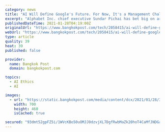 ```yaml
---
category: news
title: "AI Will Define Google's Future. For Now, It's a Management Challenge."
excerpt: "Alphabet Inc. chief executive Sundar Pichai has bet big on artificial intelligence as central to the company's future, investing billions of dollars to embed the technology in the conglomerate's disparate divisions."
publishedDateTime: 2021-01-28T04:19:00Z
originalUrl: "https://www.bangkokpost.com/tech/2058415/ai-will-define-googles-future-for-now-its-a-management-challenge-"
webUrl: "https://www.bangkokpost.com/tech/2058415/ai-will-define-googles-future-for-now-its-a-management-challenge-"
type: article
quality: 39
heat: 39
published: false

provider:
  name: Bangkok Post
  domain: bangkokpost.com

topics:
  - AI Ethics
  - AI

images:
  - url: "https://static.bangkokpost.com/media/content/dcx/2021/01/28/3878235_700.jpg"
    width: 700
    height: 460
    isCached: true

secured: "93dmt52gpFZ5i/1WVcKBo50uOMJJ0dzvjXL7DgfRwbMaZk20hoT4CaMfJNDGaiS97fxMStpcS8hwOn60izWjMxqM/KSwxaiqb+jHJn4wZgFWo7hYfQc9+1Iw+yeV5s2Vd41tX80TGHTB3vOi7u2bFFt7sUvtECOxut7Yg/4fF4weQCF9/QIdUYCPk4HuWoAzkEwQJoYb+pur+LToktoeV+JO/GXhamP7KRjtngt6+ypghnz2tjOVwmzJeO70++h58QJrFjfz4UTUBqIrgn3WXvQzmhXXJp0puUhTQZKp7q/6JTsIwtI5A/3eUZ1zoJaG32MbGdqEnUGle3XBXYDOhi29hblxkSAKuvs0TaYo0yM=;eac75M91B56J0S1wZqZr/w=="
---
```


